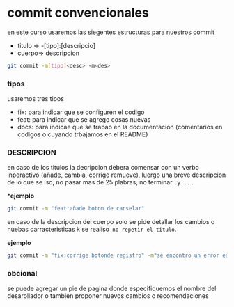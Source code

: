 # commit convencionales 
en este curso usaremos las siegentes estructuras para nuestros commit
- titulo => -[tipo]:[descripcio]
- cuerpo=> descripcion
```bash
git commit -m[tipo]<desc> -m<des>
```
### tipos 
usaremos tres tipos 
- fix: para indicar que se configuren el codigo 
- feat: para indicar que se agrego cosas nuevas 
- docs: para indicae que se trabao en la documentacion (comentarios en codigos o cuyando trbajamos en el README)
### DESCRIPCION 
en caso de los titulos la decripcion debera comensar con un verbo inperactivo  (añade, cambia, corrige  remueve), luergo una breve descripcion de lo que se iso, no pasar mas de 25 plabras, no terminar `.`y`...` .

***ejemplo**

```bash
git commit -m "feat:añade boton de canselar"
```
en caso de la descripcion del cuerpo solo se pide detallar los cambios o nuebas carracteristicas k se realiso` no repetir el titulo`.

**ejemplo**

```bash
git commit -m "fix:corrige botonde registro" -m"se encontro un error en la paleta de colores de #475621 de errore por lo k se actualiso aL color k el usuario requiere #773593 "
```

### obcional 
se puede agregar un pie de pagina donde especifiquemos el nombre del desarollador o tambien proponer nuevos cambios o recomendaciones 